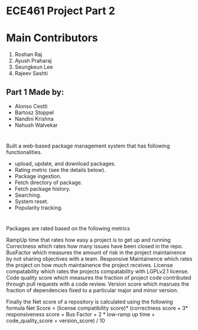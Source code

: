 # ECE461 Project Part 2

# Main Contributors
1. Roshan Raj
2. Ayush Praharaj
3. Seungkeun Lee
4. Rajeev Sashti

## Part 1 Made by:
- Alonso Cestti
- Bartosz Stoppel
- Nandini Krishna
- Nahush Walvekar

# 

Built a web-based package management system that has following functionalities.  
- upload, update, and download packages.  
- Rating metric (see the details below).  
- Package ingestion.  
- Fetch directory of package. 
- Fetch package history. 
- Searching. 
- System reset. 
- Popularity tracking. 

#

Packages are rated based on the following metrics  
  
RampUp time that rates how easy a project is to get up and running
Correctness which rates how many issues have been closed in the repo. 
BusFactor which measures the amount of risk in the project maintainence by not sharing objectives with a team. 
Responsive Maintainence which rates the project on how much maintainence the project receives. 
License compatability which rates the projects compatability with LGPLv2.1 license.
Code quality score which measures the fraction of project code contributed through pull requests with a code review.
Version score which masrues the fraction of dependencies fixed to a particular major and minor version.

Finally the Net score of a repository is calculated using the following formula Net Score = (license compatibility score)* (correctness score + 3* responsiveness score + Bus Factor + 2 * low-ramp up time + code_quality_score + version_score) / 10

